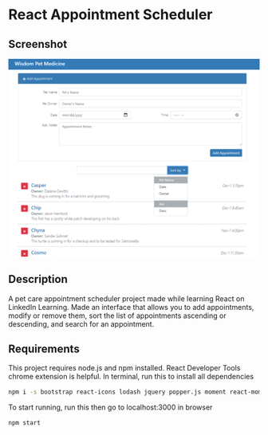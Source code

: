 # React Appointment Scheduler

## Screenshot
![Screenshot of appointment scheduler interface.](screenshot.PNG)

## Description
A pet care appointment scheduler project made while learning React on LinkedIn Learning.
Made an interface that allows you to add appointments, modify or remove them, sort the list of appointments ascending or descending, and search for an appointment.

## Requirements
This project requires node.js and npm installed.
React Developer Tools chrome extension is helpful.
In terminal, run this to install all dependencies
```bash
npm i -s bootstrap react-icons lodash jquery popper.js moment react-moment
```
To start running, run this then go to localhost:3000 in browser
```bash
npm start
```